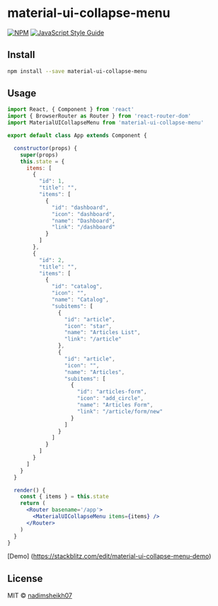 # material-ui-collapse-menu

> 

[![NPM](https://img.shields.io/npm/v/material-ui-collapse-menu.svg)](https://www.npmjs.com/package/material-ui-collapse-menu) [![JavaScript Style Guide](https://img.shields.io/badge/code_style-standard-brightgreen.svg)](https://standardjs.com)

## Install

```bash
npm install --save material-ui-collapse-menu
```

## Usage

```jsx
import React, { Component } from 'react'
import { BrowserRouter as Router } from 'react-router-dom'
import MaterialUICollapseMenu from 'material-ui-collapse-menu'

export default class App extends Component {

  constructor(props) {
    super(props)
    this.state = {
      items: [
        {
          "id": 1,
          "title": "",
          "items": [
            {
              "id": "dashboard",
              "icon": "dashboard",
              "name": "Dashboard",
              "link": "/dashboard"
            }
          ]
        },
        {
          "id": 2,
          "title": "",
          "items": [
            {
              "id": "catalog",
              "icon": "",
              "name": "Catalog",
              "subitems": [
                {
                  "id": "article",
                  "icon": "star",
                  "name": "Articles List",
                  "link": "/article"
                },
                {
                  "id": "article",
                  "icon": "",
                  "name": "Articles",
                  "subitems": [
                    {
                      "id": "articles-form",
                      "icon": "add_circle",
                      "name": "Articles Form",
                      "link": "/article/form/new"
                    }
                  ]
                }
              ]
            }
          ]
        }
      ]
    }
  }

  render() {
    const { items } = this.state
    return (
      <Router basename='/app'>
        <MaterialUICollapseMenu items={items} />
      </Router>
    )
  }
}


```

[Demo] (https://stackblitz.com/edit/material-ui-collapse-menu-demo)


## License

MIT © [nadimsheikh07](https://github.com/nadimsheikh07)
